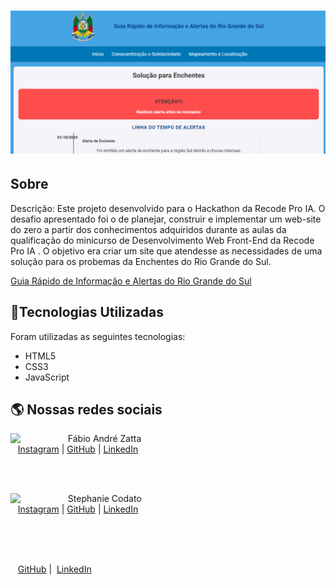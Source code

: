 
<h1 align="center">
    <p></p>
</h1>

<h1 align="center">
    <img src="https://github.com/fisiofaz/Projeto_Enxente/blob/main/assets/img/Foto%20de%20capa.png">
</h1>

## Sobre


Descrição: Este projeto desenvolvido para o Hackathon da Recode Pro IA. O desafio apresentado foi o de planejar, construir e implementar um web-site do zero a partir dos conhecimentos adquiridos durante as aulas da qualificação do minicurso  de Desenvolvimento Web Front-End da Recode Pro IA . O objetivo era criar um site que atendesse as necessidades de uma solução para os probemas da Enchentes do Rio Grande do Sul.

[Guia Rápido de Informação e Alertas do Rio Grande do Sul](https://enchentealertadeinformacaoes.netlify.app/ "Guia Rápido de Informação e Alertas do Rio Grande do Sul")

## 📂Tecnologias Utilizadas

Foram utilizadas as seguintes tecnologias:

- HTML5
- CSS3 
- JavaScript
## 🌎 Nossas redes sociais
<p>
    <img align=left margin=10 width=80 src="https://avatars.githubusercontent.com/u/75371386?s=96&v=4"/>
    <p>&nbsp&nbsp&nbspFábio André Zatta<br>
    &nbsp&nbsp&nbsp<a href="https://www.instagram.com/dr._fabio_zatta/">Instagram</a>&nbsp;|&nbsp;<a href="https://github.com/fisiofaz">GitHub</a>&nbsp;|&nbsp;<a href="https://www.linkedin.com/in/fabiozatta-dweb/">LinkedIn</a>&nbsp;</p>
</p>
<br/><br/>
<p>
    <img align=left margin=10 width=80 src="https://avatars.githubusercontent.com/u/186410426?v=4"/>
    <p>&nbsp&nbsp&nbspStephanie Codato<br>
    &nbsp&nbsp&nbsp<a href="https://www.instagram.com/pc.stephanie/">Instagram</a>&nbsp;|&nbsp;<a href="https://github.com/PCSTEPHANIE">GitHub</a>&nbsp;|&nbsp;<a href="linkedin: www.linkedin.com/in/stephanie-codato-61b8a5158">LinkedIn</a>&nbsp;</p>
</p>
<br/><br/>
<p>
    <img align=left margin=10 width=80 src=""/>
    <p>&nbsp&nbsp&nbsp<br>
    &nbsp&nbsp&nbsp<a href="">GitHub</a>&nbsp;|&nbsp;
    <a href="">LinkedIn</a>
    </p>
</p>